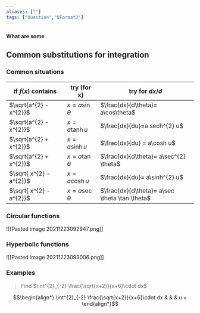 ```yaml
---
aliases: [""]
tags: ["Question","QFormat3"]
---
```


#### What are some
## Common substitutions for integration
### Common situations
| if $f(x)$ contains      | try (for x)      | try for $dx/d$                                 |
| ----------------------- | ---------------- | ---------------------------------------------- |
| $\sqrt{a^{2} - x^{2}}$  | $x=a\sin\theta$  | $\frac{dx}{d\theta}= a\cos\theta$              |
| $\sqrt{a^{2} - x^{2}}$  | $x=a\tanh u$     | $\frac{dx}{du}=a sech^{2} u$                   |
| $\sqrt{a^{2} + x^{2}}$  | $x=a \sinh u$    | $\frac{dx}{du} = a\cosh u$                     |
| $\sqrt{a^{2} + x^{2}}$  | $x=a\tan \theta$ | $\frac{dx}{d\theta}= a\sec^{2} \theta$         |
| $\sqrt{ x^{2} - a^{2}}$ | $x=a\cosh u$     | $\frac{dx}{du}= a\sinh^{2} u$                  |
| $\sqrt{ x^{2} - a^{2}}$ | $x=a\sec \theta$ | $\frac{dx}{d\theta}= a\sec \theta \tan \theta$ |

### Circular functions
![[Pasted image 20211223092947.png]]

### Hyperbolic functions
![[Pasted image 20211223093006.png]]

### Examples
> Find $\int^{2}_{-2} \frac{\sqrt{x+2}}{x+6}\cdot dx$

$$\begin{align*}
\int^{2}_{-2} \frac{\sqrt{x+2}}{x+6}\cdot dx & & & u = 
\end{align*}$$